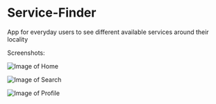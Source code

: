 # Service-Finder
App for everyday users to see different available services around their locality

Screenshots:

![Image of Home](https://github.com/dhrubanka/Service-Providers/blob/master/screenshots/home.jpeg)

![Image of Search](https://github.com/dhrubanka/Service-Providers/blob/master/screenshots/search.jpeg)

![Image of Profile](https://github.com/dhrubanka/Service-Providers/blob/master/screenshots/profile.jpeg)
